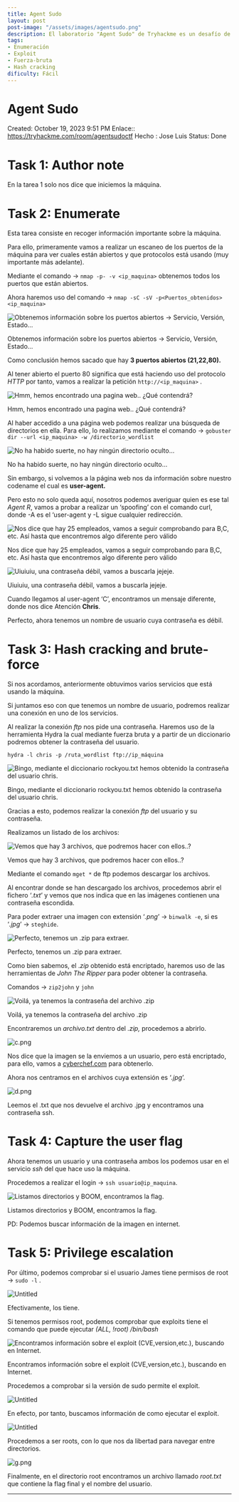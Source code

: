 ```yaml
---
title: Agent Sudo
layout: post
post-image: "/assets/images/agentsudo.png"
description: El laboratorio "Agent Sudo" de Tryhackme es un desafío de pentesting en el que se utilizan herramientas como Nmap, Hydra y más. Se realiza una enumeración de la máquina para obtener información importante, se busca en la página web y se encuentra un nombre de usuario y una contraseña débil. Se realiza un ataque de fuerza bruta en el servicio FTP y se obtiene acceso. Se descargan archivos y se encuentran pistas para descifrar una imagen y un archivo ZIP. Se obtiene la contraseña del archivo ZIP y se encuentra una contraseña SSH en un archivo de imagen. Se accede al servicio SSH y se encuentra la flag de usuario. Se verifica que el usuario tenga permisos de root y se encuentra un exploit para elevar privilegios. Se ejecuta el exploit y se obtiene acceso root, encontrando la flag final.
tags:
- Enumeración
- Exploit
- Fuerza-bruta
- Hash cracking
dificulty: Fácil
---
```


# Agent Sudo

Created: October 19, 2023 9:51 PM
Enlace:: https://tryhackme.com/room/agentsudoctf
Hecho : Jose Luis 
Status: Done

# Task 1: Author note

En la tarea 1 solo nos dice que iniciemos la máquina.

# Task 2: Enumerate

Esta tarea consiste en recoger información importante sobre la máquina.

Para ello, primeramente vamos a realizar un escaneo de los puertos de la máquina para ver cuales están abiertos y que protocolos está usando (muy importante más adelante).

Mediante el comando → `nmap -p- -v <ip_maquina>` obtenemos todos los puertos que están abiertos. 

Ahora haremos uso del comando → `nmap -sC -sV -p<Puertos_obtenidos> <ip_maquina>`

![Obtenemos información sobre los puertos abiertos → Servicio, Versión, Estado…](assets/Labs/AgentSudo/Untitled.png)

Obtenemos información sobre los puertos abiertos → Servicio, Versión, Estado…

Como conclusión hemos sacado que hay **3 puertos abiertos (21,22,80).**

Al tener abierto el puerto 80 significa que está haciendo uso del protocolo *HTTP* por tanto, vamos a realizar la petición `http://<ip_maquina>` .

![Hmm, hemos encontrado una pagina web.. ¿Qué contendrá?](assets/Labs/AgentSudo/Untitled1.png)

Hmm, hemos encontrado una pagina web.. ¿Qué contendrá?

Al haber accedido a una página web podemos realizar una búsqueda de directorios en ella. Para ello, lo realizamos mediante el comando → `gobuster dir --url <ip_maquina> -w /directorio_wordlist`

![No ha habido suerte, no hay ningún directorio oculto…](assets/Labs/AgentSudo/Untitled2.png)

No ha habido suerte, no hay ningún directorio oculto…

Sin embargo, si volvemos a la página web nos da información sobre nuestro codename el cual es **user-agent.**

Pero esto no solo queda aquí, nosotros podemos averiguar quien es ese tal *Agent R*, vamos a probar a realizar un ‘spoofing’ con el comando curl, donde -A es el ‘user-agent y -L sigue cualquier redirección.

![Nos dice que hay 25 empleados, vamos a seguir comprobando para B,C, etc. Así hasta que encontremos algo diferente pero válido](assets/Labs/AgentSudo/Untitled3.png)

Nos dice que hay 25 empleados, vamos a seguir comprobando para B,C, etc. Así hasta que encontremos algo diferente pero válido

![Uiuiuiu, una contraseña débil, vamos a buscarla jejeje.](assets/Labs/AgentSudo//Untitled4.png)

Uiuiuiu, una contraseña débil, vamos a buscarla jejeje.

Cuando llegamos al user-agent ‘C’, encontramos un mensaje diferente, donde nos dice Atención **Chris**.

Perfecto, ahora tenemos un nombre de usuario cuya contraseña es débil.

# Task 3: Hash cracking and brute-force

Si nos acordamos, anteriormente obtuvimos varios servicios que está usando la máquina.

Si juntamos eso con que tenemos un nombre de usuario, podremos realizar una conexión en uno de los servicios.

Al realizar la conexión *ftp* nos pide una contraseña. Haremos uso de la herramienta Hydra la cual mediante fuerza bruta y a partir de un diccionario podremos obtener la contraseña del usuario.

`hydra -l chris -p /ruta_wordlist ftp://ip_máquina`

![Bingo, mediante el diccionario rockyou.txt hemos obtenido la contraseña del usuario chris.](assets/Labs/AgentSudo//a.png)

Bingo, mediante el diccionario rockyou.txt hemos obtenido la contraseña del usuario chris.

Gracias a esto, podemos realizar la conexión *ftp* del usuario y su contraseña.

Realizamos un listado de los archivos:

![Vemos que hay 3 archivos, que podremos hacer con ellos..?](assets/Labs/AgentSudo//Untitled5.png)

Vemos que hay 3 archivos, que podremos hacer con ellos..?

Mediante el comando `mget *` de ftp podemos descargar los archivos.

Al encontrar donde se han descargado los archivos, procedemos abrir el fichero ‘*.txt*’ y vemos que nos indica que en las imágenes contienen una contraseña escondida.

Para poder extraer una imagen con extensión ‘*.png*’ → `binwalk -e`, si es ‘*.jpg*’ → `steghide`.

![Perfecto, tenemos un .zip para extraer.](assets/Labs/AgentSudo//Untitled6.png)

Perfecto, tenemos un .zip para extraer.

Como bien sabemos, el .*zip* obtenido está encriptado, haremos uso de las herramientas de *John The Ripper* para poder obtener la contraseña.

Comandos → `zip2john` y `john`

![Voilá, ya tenemos la contraseña del archivo .zip](assets/Labs/AgentSudo//b.png)

Voilá, ya tenemos la contraseña del archivo .zip

Encontraremos un *archivo.txt* dentro del *.zip,* procedemos a abrirlo.

![c.png](assets/Labs/AgentSudo/c.png)

Nos dice que la imagen se la enviemos a un usuario, pero está encriptado, para ello, vamos a [cyberchef.com](https://gchq.github.io/CyberChef/) para obtenerlo.

Ahora nos centramos en el archivos cuya extensión es ‘*.jpg*’.

![d.png](assets/Labs/AgentSudo/d.png)

Leemos el .txt que nos devuelve el archivo .jpg y encontramos una contraseña ssh.

# Task 4: Capture the user flag

Ahora tenemos un usuario y una contraseña ambos los podemos usar en el servicio *ssh* del que hace uso la máquina.

Procedemos a realizar el login → `ssh usuario@ip_maquina`.

![Listamos directorios y BOOM, encontramos la flag.](assets/Labs/AgentSudo/f.png)

Listamos directorios y BOOM, encontramos la flag.

PD: Podemos buscar información de la imagen en internet.

# Task 5: Privilege escalation

Por último, podemos comprobar si el usuario James tiene permisos de root → `sudo -l` .

![Untitled](assets/Labs/AgentSudo/Untitled7.png)

Efectivamente, los tiene.

Si tenemos permisos root, podemos comprobar que exploits tiene el comando que puede ejecutar *(ALL, !root) /bin/bash*

![Encontramos información sobre el exploit (CVE,version,etc.), buscando en Internet.](assets/Labs/AgentSudo/Untitled8.png)

Encontramos información sobre el exploit (CVE,version,etc.), buscando en Internet.

Procedemos a comprobar si la versión de sudo permite el exploit.

![Untitled](assets/Labs/AgentSudo/Untitled9.png)

En efecto, por tanto, buscamos información de como ejecutar el exploit.

![Untitled](assets/Labs/AgentSudo/Untitled10.png)

Procedemos a ser roots, con lo que nos da libertad para navegar entre directorios.

![g.png](assets/Labs/AgentSudo/g.png)

Finalmente, en el directorio root encontramos un archivo llamado *root.txt* que contiene la flag final y el nombre del usuario.

---